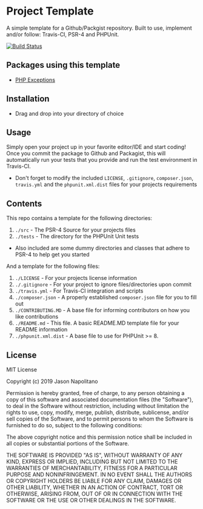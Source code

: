 # Project Template

A simple template for a Github/Packgist repository. Built to use, implement and/or follow: Travis-CI, PSR-4 and PHPUnit.

[![Build Status](https://travis-ci.com/jason-napolitano/PHP-Exceptions.svg?branch=master)](https://travis-ci.com/jason-napolitano/PHP-Exceptions)

## Packages using this template
 - [PHP Exceptions](https://github.com/jason-napolitano/PHP-Exceptions)

## Installation
 - Drag and drop into your directory of choice

## Usage
Simply open your project up in your favorite editor/IDE and start coding! Once you commit the package to Github and Packagist, this will automatically run your tests that you provide and run the test environment in Travis-CI.

 - Don't forget to modify the included `LICENSE`, `.gitignore`, `composer.json`, `travis.yml` and the `phpunit.xml.dist` files for your projects requirements

## Contents
This repo contains a template for the following directories:
 1. `./src` - The PSR-4 Source for your projects files
 2. `./tests` - The directory for the PHPUnit Unit tests
   - Also included are some dummy directories and classes that adhere to PSR-4 to help get you started

And a template for the following files:
 1. `./LICENSE` - For your projects license information
 2. `./.gitignore` - For your project to ignore files/directories upon commit
 3. `./travis.yml` - For Travis-CI integration and scripts
 4. `./composer.json` - A properly established `composer.json` file for you to fill out
 5. `./CONTRIBUTING.MD` - A base file for informing contributors on how you like contributions
 6. `./README.md` - This file. A basic README.MD template file for your README information
 7. `./phpunit.xml.dist` - A base file to use for PHPUnit >= 8.


## License
MIT License

Copyright (c) 2019 Jason Napolitano

Permission is hereby granted, free of charge, to any person obtaining a copy
of this software and associated documentation files (the "Software"), to deal
in the Software without restriction, including without limitation the rights
to use, copy, modify, merge, publish, distribute, sublicense, and/or sell
copies of the Software, and to permit persons to whom the Software is
furnished to do so, subject to the following conditions:

The above copyright notice and this permission notice shall be included in all
copies or substantial portions of the Software.

THE SOFTWARE IS PROVIDED "AS IS", WITHOUT WARRANTY OF ANY KIND, EXPRESS OR
IMPLIED, INCLUDING BUT NOT LIMITED TO THE WARRANTIES OF MERCHANTABILITY,
FITNESS FOR A PARTICULAR PURPOSE AND NONINFRINGEMENT. IN NO EVENT SHALL THE
AUTHORS OR COPYRIGHT HOLDERS BE LIABLE FOR ANY CLAIM, DAMAGES OR OTHER
LIABILITY, WHETHER IN AN ACTION OF CONTRACT, TORT OR OTHERWISE, ARISING FROM,
OUT OF OR IN CONNECTION WITH THE SOFTWARE OR THE USE OR OTHER DEALINGS IN THE
SOFTWARE.
